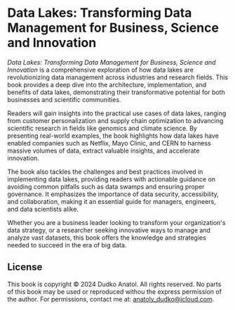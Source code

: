 # Data Lakes: Transforming Data Management for Business, Science and Innovation

*Data Lakes: Transforming Data Management for Business, Science and Innovation* is a comprehensive exploration of how data lakes are revolutionizing data management across industries and research fields. This book provides a deep dive into the architecture, implementation, and benefits of data lakes, demonstrating their transformative potential for both businesses and scientific communities.

Readers will gain insights into the practical use cases of data lakes, ranging from customer personalization and supply chain optimization to advancing scientific research in fields like genomics and climate science. By presenting real-world examples, the book highlights how data lakes have enabled companies such as Netflix, Mayo Clinic, and CERN to harness massive volumes of data, extract valuable insights, and accelerate innovation.

The book also tackles the challenges and best practices involved in implementing data lakes, providing readers with actionable guidance on avoiding common pitfalls such as data swamps and ensuring proper governance. It emphasizes the importance of data security, accessibility, and collaboration, making it an essential guide for managers, engineers, and data scientists alike.

Whether you are a business leader looking to transform your organization's data strategy, or a researcher seeking innovative ways to manage and analyze vast datasets, this book offers the knowledge and strategies needed to succeed in the era of big data.

## License
This book is copyright © 2024 Dudko Anatol. All rights reserved. No parts of this book may be used or reproduced withou
the express permission of the author. For permissions, contact me at: anatoly_dudko@icloud.com.